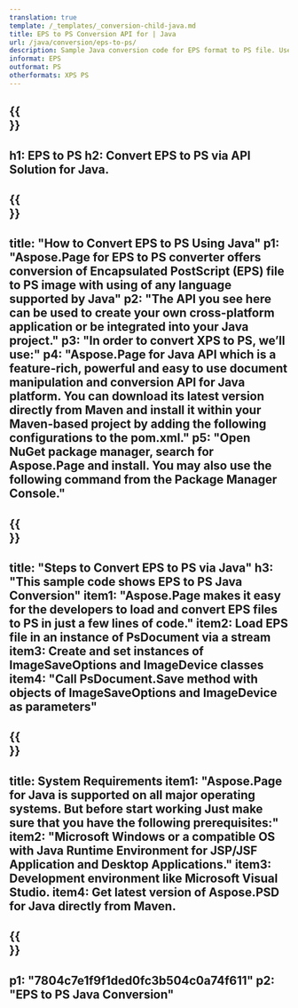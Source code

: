 ```yaml
---
translation: true
template: /_templates/_conversion-child-java.md
title: EPS to PS Conversion API for | Java
url: /java/conversion/eps-to-ps/ 
description: Sample Java conversion code for EPS format to PS file. Use this example code to convert EPS to PS within any Web or Desktop Java based application.
informat: EPS
outformat: PS
otherformats: XPS PS
---
```


{{<section banner>}}
---
h1: EPS to PS
h2: Convert EPS to PS via API Solution for Java.
---

{{<section overview>}}
---
title: "How to Convert EPS to PS Using Java"
p1: "Aspose.Page for EPS to PS converter offers conversion of Encapsulated PostScript (EPS) file to PS image with using of any language supported by Java"
p2: "The API you see here can be used to create your own cross-platform application or be integrated into your Java project."
p3: "In order to convert XPS to PS, we’ll use:"
p4: "Aspose.Page for Java API which is a feature-rich, powerful and easy to use document manipulation and conversion API for Java platform. You can download its latest version directly from Maven and install it within your Maven-based project by adding the following configurations to the pom.xml."
p5: "Open NuGet package manager, search for Aspose.Page and install. You may also use the following command from the Package Manager Console."
---

{{<section feature1>}}
---
title: "Steps to Convert EPS to PS via Java"
h3: "This sample code shows EPS to PS Java Conversion"
item1: "Aspose.Page makes it easy for the developers to load and convert EPS files to PS in just a few lines of code."
item2: Load EPS file in an instance of PsDocument via a stream
item3: Create and set instances of ImageSaveOptions and ImageDevice classes
item4: "Call PsDocument.Save method with objects of ImageSaveOptions and ImageDevice as parameters"
---

{{<section feature2>}}
---
title: System Requirements
item1: "Aspose.Page for Java is supported on all major operating systems. But before start working Just make sure that you have the following prerequisites:"
item2: "Microsoft Windows or a compatible OS with Java Runtime Environment for JSP/JSF Application and Desktop Applications."
item3: Development environment like Microsoft Visual Studio.
item4: Get latest version of Aspose.PSD for Java directly from Maven.
---

{{<section gist>}}
---
p1: "7804c7e1f9f1ded0fc3b504c0a74f611"
p2: "EPS to PS Java Conversion"
---

